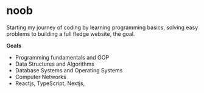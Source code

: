 # noob
Starting my journey of coding by learning programming basics, solving easy problems to building a full fledge website, the goal.

**Goals**
- Programming fundamentals and OOP
- Data Structures and Algorithms
- Database Systems and Operating Systems
- Computer Networks
- Reactjs, TypeScript, Nextjs, 
